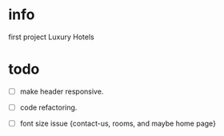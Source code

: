 # info                      
first project Luxury Hotels

# todo 
 - [ ] make header responsive.
 - [ ] code refactoring.
 - [ ] font size issue {contact-us, rooms, and maybe home page}

